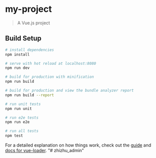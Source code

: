 # my-project

> A Vue.js project

## Build Setup

``` bash
# install dependencies
npm install

# serve with hot reload at localhost:8080
npm run dev

# build for production with minification
npm run build

# build for production and view the bundle analyzer report
npm run build --report

# run unit tests
npm run unit

# run e2e tests
npm run e2e

# run all tests
npm test
```


<template>
  <div class="superAdmin">
 
  </div>
</template>
<script>
export default{
  components: {},
  data () {
    return {
      msg: 'admin'
    }
  }
}
</script>
<style scoped lang="less">

</style>

For a detailed explanation on how things work, check out the [guide](http://vuejs-templates.github.io/webpack/) and [docs for vue-loader](http://vuejs.github.io/vue-loader).
"# zhizhu_admin" 
